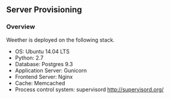 ## Server Provisioning

### Overview

Weether is deployed on the following stack.

- OS: Ubuntu 14.04 LTS
- Python: 2.7
- Database: Postgres 9.3
- Application Server: Gunicorn
- Frontend Server: Nginx
- Cache: Memcached
- Process control system: supervisord <http://supervisord.org/>

